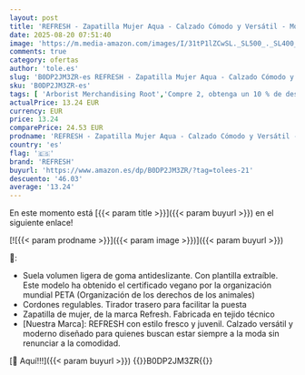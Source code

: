 ```yaml
---
layout: post
title: 'REFRESH - Zapatilla Mujer Aqua - Calzado Cómodo y Versátil - Moda Casual - Modelo 17283403  Talla 38 '
date: 2025-08-20 07:51:40
image: 'https://m.media-amazon.com/images/I/31tP1lZCwSL._SL500_._SL400_.jpg'
comments: true
category: ofertas
author: 'tole.es'
slug: 'B0DP2JM3ZR-es REFRESH - Zapatilla Mujer Aqua - Calzado Cómodo y Versátil...'
sku: 'B0DP2JM3ZR-es'
tags: [ 'Arborist Merchandising Root','Compre 2, obtenga un 10 % de descuento','Compre 2, obtenga un 10 % de descuento_Shoes 1','Moda','Moda Mujer','Self Service','Special Features Stores','Zapatillas casual para mujer','Zapatillas deportivas y de moda para mujer','Zapatos para mujer','c8538d25-3af9-48d3-aeff-5f3ce5572a36_0','c8538d25-3af9-48d3-aeff-5f3ce5572a36_1701','refresh','zapatilla','🇪🇸', ]
actualPrice: 13.24 EUR
currency: EUR
price: 13.24
comparePrice: 24.53 EUR
prodname: 'REFRESH - Zapatilla Mujer Aqua - Calzado Cómodo y Versátil - Moda Casual - Modelo 17283403  Talla 38 '
country: 'es'
flag: '🇪🇸'
brand: 'REFRESH'
buyurl: 'https://www.amazon.es/dp/B0DP2JM3ZR/?tag=tolees-21'
descuento: '46.03'
average: '13.24'
---
```


En este momento está [{{< param title >}}]({{< param buyurl >}}) en el siguiente enlace!

[![{{< param prodname >}}]({{< param image >}})]({{< param buyurl >}})

🔎:

- Suela volumen ligera de goma antideslizante. Con plantilla extraíble. Este modelo ha obtenido el certificado vegano por la organización mundial PETA (Organización de los derechos de los animales)
- Cordones regulables. Tirador trasero para facilitar la puesta
- Zapatilla de mujer, de la marca Refresh. Fabricada en tejido técnico
- [Nuestra Marca]: REFRESH con estilo fresco y juvenil. Calzado versátil y moderno diseñado para quienes buscan estar siempre a la moda sin renunciar a la comodidad.

[🛒 Aquí!!!]({{< param buyurl >}})
{{<world>}}B0DP2JM3ZR{{</world>}}
